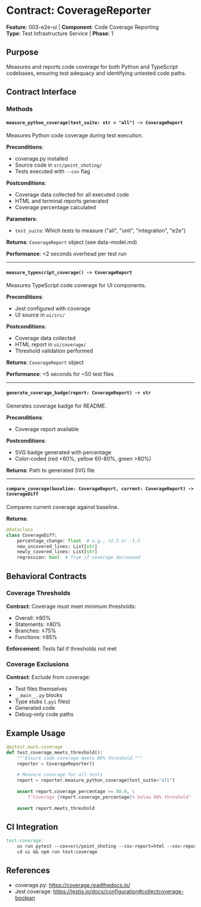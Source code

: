 # Contract: CoverageReporter

**Feature**: 003-e2e-ui | **Component**: Code Coverage Reporting  
**Type**: Test Infrastructure Service | **Phase**: 1

## Purpose

Measures and reports code coverage for both Python and TypeScript codebases, ensuring test adequacy and identifying untested code paths.

## Contract Interface

### Methods

#### `measure_python_coverage(test_suite: str = "all") -> CoverageReport`

Measures Python code coverage during test execution.

**Preconditions**:

- coverage.py installed
- Source code in `src/point_shoting/`
- Tests executed with `--cov` flag

**Postconditions**:

- Coverage data collected for all executed code
- HTML and terminal reports generated
- Coverage percentage calculated

**Parameters**:

- `test_suite`: Which tests to measure ("all", "unit", "integration", "e2e")

**Returns**: `CoverageReport` object (see data-model.md)

**Performance**: <2 seconds overhead per test run

---

#### `measure_typescript_coverage() -> CoverageReport`

Measures TypeScript code coverage for UI components.

**Preconditions**:

- Jest configured with coverage
- UI source in `ui/src/`

**Postconditions**:

- Coverage data collected
- HTML report in `ui/coverage/`
- Threshold validation performed

**Returns**: `CoverageReport` object

**Performance**: <5 seconds for ~50 test files

---

#### `generate_coverage_badge(report: CoverageReport) -> str`

Generates coverage badge for README.

**Preconditions**:

- Coverage report available

**Postconditions**:

- SVG badge generated with percentage
- Color-coded (red <60%, yellow 60-80%, green >80%)

**Returns**: Path to generated SVG file

---

#### `compare_coverage(baseline: CoverageReport, current: CoverageReport) -> CoverageDiff`

Compares current coverage against baseline.

**Returns**:

```python
@dataclass
class CoverageDiff:
    percentage_change: float  # e.g., +2.3 or -1.5
    new_uncovered_lines: List[str]
    newly_covered_lines: List[str]
    regression: bool  # True if coverage decreased
```

## Behavioral Contracts

### Coverage Thresholds

**Contract**: Coverage must meet minimum thresholds:

- Overall: ≥80%
- Statements: ≥80%
- Branches: ≥75%
- Functions: ≥85%

**Enforcement**: Tests fail if thresholds not met

### Coverage Exclusions

**Contract**: Exclude from coverage:

- Test files themselves
- `__main__.py` blocks
- Type stubs (`.pyi` files)
- Generated code
- Debug-only code paths

## Example Usage

```python
@pytest.mark.coverage
def test_coverage_meets_threshold():
    """Ensure code coverage meets 80% threshold."""
    reporter = CoverageReporter()
    
    # Measure coverage for all tests
    report = reporter.measure_python_coverage(test_suite="all")
    
    assert report.coverage_percentage >= 80.0, \
        f"Coverage {report.coverage_percentage}% below 80% threshold"
    
    assert report.meets_threshold
```

## CI Integration

```makefile
test-coverage:
    uv run pytest --cov=src/point_shoting --cov-report=html --cov-report=term --cov-fail-under=80
    cd ui && npm run test:coverage
```

## References

- coverage.py: <https://coverage.readthedocs.io/>
- Jest coverage: <https://jestjs.io/docs/configuration#collectcoverage-boolean>

